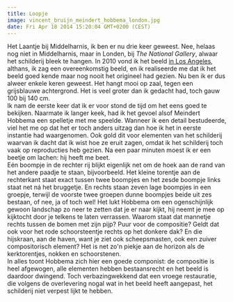 ```yaml
---
title: Loopje
image: vincent_bruijn_meindert_hobbema_london.jpg
date: Fri Apr 18 2014 15:20:04 GMT+0200 (CEST)
---
```


Het Laantje bij Middelharnis, ik ben er nu drie keer geweest. Nee, helaas nog niet in Middelharnis, maar in Londen, bij <em>The National Gallery</em>, alwaar het schilderij bleek te hangen. In 2010 vond ik het beeld <a href="http://eigenkunsteerst.org/2010/Hobbema+in+LA.html">in Los Angeles</a>, althans, ik zag een overeenkomstig beeld, en ik realiseerde me dat ik het beeld goed kende maar nog nooit het origineel had gezien. Nu ben ik er dus alweer enkele keren geweest. Het hangt mooi op zaal, tegen een grijsblauwe achtergrond. Het is veel groter dan ik gedacht had, toch gauw 100 bij 140 cm.<br>Ik nam de eerste keer dat ik er voor stond de tijd om het eens goed te bekijken. Naarmate ik langer keek, had ik het gevoel alsof Meindert Hobbema een spelletje met me speelde. Wanneer ik een detail bestudeerde, viel het me op dat het er toch anders uitzag dan hoe ik het in eerste instantie had waargenomen. Ook gold dit voor elementen van het schilderij waarvan ik dacht dat ik wist hoe ze eruit zagen, omdat ik het schilderij toch vaak op reproducties heb gezien. Na een paar minuten moest ik er een beetje om lachen: hij heeft me beet.<br>Eén boompje in de rechter rij blijkt eigenlijk net om de hoek aan de rand van het andere paadje te staan, bijvoorbeeld. Het kleine torentje aan de rechterkant staat exact tussen twee boompjes en het zesde boompje links staat net ná het bruggetje. En rechts staan zeven lage boompjes in een groepje, terwijl de voorste twee groepen dunne boompjes beide uit zes bestaan, of nee, ja of toch wel! Het lukt Hobbema om een ogenschijnlijk gewoon landschap zo neer te zetten dat je er naar kíjkt, hij neemt je mee op kijktocht door je telkens te laten verrassen. Waarom staat dat mannetje rechts tussen de bomen met zijn pijp? Puur voor de compositie? Geldt dat ook voor het rode schoorsteentje rechts op het donkere dak? En die hijskraan, aan de haven, want je ziet ook scheepsmasten, ook een zuiver compositorisch element? Het is net zo'n piekje aan de horizon als de kerktorentjes, nokken en schoorstenen.<br>In alles toont Hobbema zich hier een goede componist: de compositie is heel afgewogen, alle elementen hebben bestaansrecht en het beeld is daardoor dwingend. Toch verbazingwekkend dat een vroege restauratie, die volgens de overlevering nogal wat in het beeld heeft aangepast, het schilderij niet verpest lijkt te hebben.
